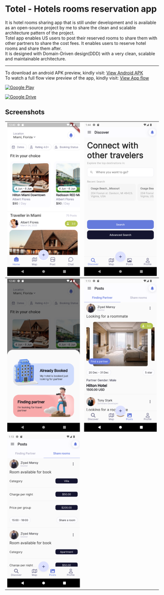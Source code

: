 # Totel - Hotels rooms reservation app
It is hotel rooms sharing app that is still under development and is available as an open-source project by me to share the clean and scalable architecture pattern of the project.<br/>
Totel app enables US users to post their reserved rooms to share them with other partners to share the cost fees. It enables users to reserve hotel rooms and share them after.<br/>
It is designed with Domain-Driven design(DDD) with a very clean, scalable and maintainable architecture.<br/>

<hr>

To download an android APK preview, kindly visit: [View Android APK](https://drive.google.com/drive/folders/1xQZBpLnuayCNn6wepehuu2nag8oDs00s?usp=share_link)
<br>
To watch a full flow view preview of the app, kindly visit: [View App flow](https://drive.google.com/drive/folders/1xQZBpLnuayCNn6wepehuu2nag8oDs00s?usp=share_link)
<br>
<p><a href="https://github.com/ziyadmansy/totel-flutter-project" target="_blank"><img alt="Google Play" src="https://img.shields.io/badge/Github-View%20on%20github-lightgrey?style=for-the-badge&logo=github" /></a>
<p><a href="https://drive.google.com/drive/folders/1xQZBpLnuayCNn6wepehuu2nag8oDs00s?usp=share_link" target="_blank"><img alt="Google Drive" src="https://img.shields.io/badge/Get%20it%20on%20google%20drive-white.svg?style=for-the-badge&logo=google-drive" /></a><p>


## Screenshots

| ![Home Page](https://github.com/ziyadmansy/totel-flutter-project/blob/master/git_photos/Screenshot_1.png?raw=true) | ![Hotels Search](https://github.com/ziyadmansy/totel-flutter-project/blob/master/git_photos/Screenshot_3.png?raw=true) |
|--|--|
| ![Posts types](https://github.com/ziyadmansy/totel-flutter-project/blob/master/git_photos/Screenshot_2.png?raw=true) | ![Finding partner posts tab](https://github.com/ziyadmansy/totel-flutter-project/blob/master/git_photos/Screenshot_4.png?raw=true) |
|![Sharing rooms posts tab](https://github.com/ziyadmansy/totel-flutter-project/blob/master/git_photos/Screenshot_5.png?raw=true)||
